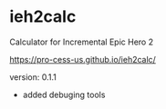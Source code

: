 # ieh2calc

Calculator for Incremental Epic Hero 2

https://pro-cess-us.github.io/ieh2calc/

version: 0.1.1

- added debuging tools
